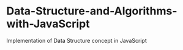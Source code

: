 # Data-Structure-and-Algorithms-with-JavaScript
Implementation of Data Structure concept in JavaScript
